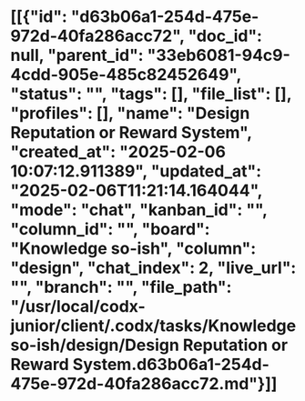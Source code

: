 # [[{"id": "d63b06a1-254d-475e-972d-40fa286acc72", "doc_id": null, "parent_id": "33eb6081-94c9-4cdd-905e-485c82452649", "status": "", "tags": [], "file_list": [], "profiles": [], "name": "Design Reputation or Reward System", "created_at": "2025-02-06 10:07:12.911389", "updated_at": "2025-02-06T11:21:14.164044", "mode": "chat", "kanban_id": "", "column_id": "", "board": "Knowledge so-ish", "column": "design", "chat_index": 2, "live_url": "", "branch": "", "file_path": "/usr/local/codx-junior/client/.codx/tasks/Knowledge so-ish/design/Design Reputation or Reward System.d63b06a1-254d-475e-972d-40fa286acc72.md"}]]